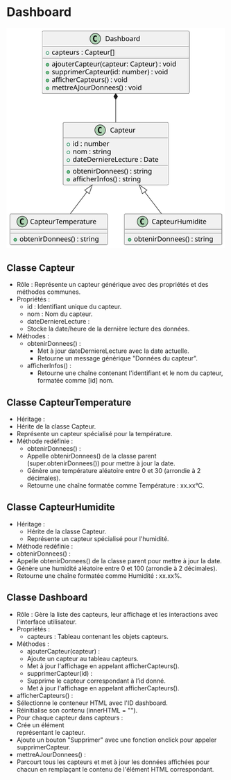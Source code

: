 # Dashboard
![Texte alternatif](classes.svg)
## Classe Capteur
- Rôle : Représente un capteur générique avec des propriétés et des méthodes communes.
- Propriétés :
  - id : Identifiant unique du capteur.
  - nom : Nom du capteur.
  - dateDerniereLecture :
   - Stocke la date/heure de la dernière lecture des données.
- Méthodes :
  - obtenirDonnees() :
    - Met à jour dateDerniereLecture avec la date actuelle.
    - Retourne un message générique "Données du capteur".
  - afficherInfos() :
    - Retourne une chaîne contenant l'identifiant et le nom du capteur, formatée comme [id] nom.
## Classe CapteurTemperature
- Héritage :
 - Hérite de la classe Capteur.
 - Représente un capteur spécialisé pour la température.
- Méthode redéfinie :
  - obtenirDonnees() :
   - Appelle obtenirDonnees() de la classe parent (super.obtenirDonnees()) pour mettre à jour la date.
   - Génère une température aléatoire entre 0 et 30 (arrondie à 2 décimales).
   - Retourne une chaîne formatée comme Température : xx.xx°C.
## Classe CapteurHumidite
- Héritage :
  - Hérite de la classe Capteur.
  - Représente un capteur spécialisé pour l'humidité.
- Méthode redéfinie :
 - obtenirDonnees() :
  - Appelle obtenirDonnees() de la classe parent pour mettre à jour la date.
  - Génère une humidité aléatoire entre 0 et 100 (arrondie à 2 décimales).
  - Retourne une chaîne formatée comme Humidité : xx.xx%.
## Classe Dashboard
- Rôle : Gère la liste des capteurs, leur affichage et les interactions avec l'interface utilisateur.
- Propriétés :
  - capteurs : Tableau contenant les objets capteurs.
- Méthodes :
  - ajouterCapteur(capteur) :
   - Ajoute un capteur au tableau capteurs.
   - Met à jour l'affichage en appelant afficherCapteurs().
  - supprimerCapteur(id) :
   - Supprime le capteur correspondant à l’id donné.
   - Met à jour l'affichage en appelant afficherCapteurs().
 - afficherCapteurs() :
  - Sélectionne le conteneur HTML avec l'ID dashboard.
  - Réinitialise son contenu (innerHTML = "").
  - Pour chaque capteur dans capteurs :
   - Crée un élément <div> représentant le capteur.
   - Ajoute un bouton "Supprimer" avec une fonction onclick pour appeler supprimerCapteur.
 - mettreAJourDonnees() :
  - Parcourt tous les capteurs et met à jour les données affichées pour chacun en remplaçant le contenu de l'élément HTML correspondant.
